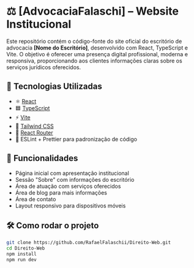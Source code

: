 # ⚖️ [AdvocaciaFalaschi] – Website Institucional

Este repositório contém o código-fonte do site oficial do escritório de advocacia **[Nome do Escritório]**, desenvolvido com React, TypeScript e Vite. O objetivo é oferecer uma presença digital profissional, moderna e responsiva, proporcionando aos clientes informações claras sobre os serviços jurídicos oferecidos.

## 🚀 Tecnologias Utilizadas

- ⚛️ [React](https://reactjs.org/)
- 🟦 [TypeScript](https://www.typescriptlang.org/)
- ⚡ [Vite](https://vitejs.dev/)
- 🎨 [Tailwind CSS](https://tailwindcss.com/)
- 🔀 [React Router](https://reactrouter.com/)
- 📏 ESLint + Prettier para padronização de código

## 💼 Funcionalidades

- Página inicial com apresentação institucional
- Sessão "Sobre" com informações do escritório
- Área de atuação com serviços oferecidos
- Área de blog para mais informações
- Área de contato 
- Layout responsivo para dispositivos móveis

## 🛠️ Como rodar o projeto

```bash
git clone https://github.com/RafaelFalaschii/Direito-Web.git
cd Direito-Web
npm install
npm run dev




